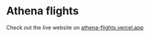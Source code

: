# Athena flights

Check out the live website on [athena-flights.vercel.app](https://athena-flights.vercel.app/)
